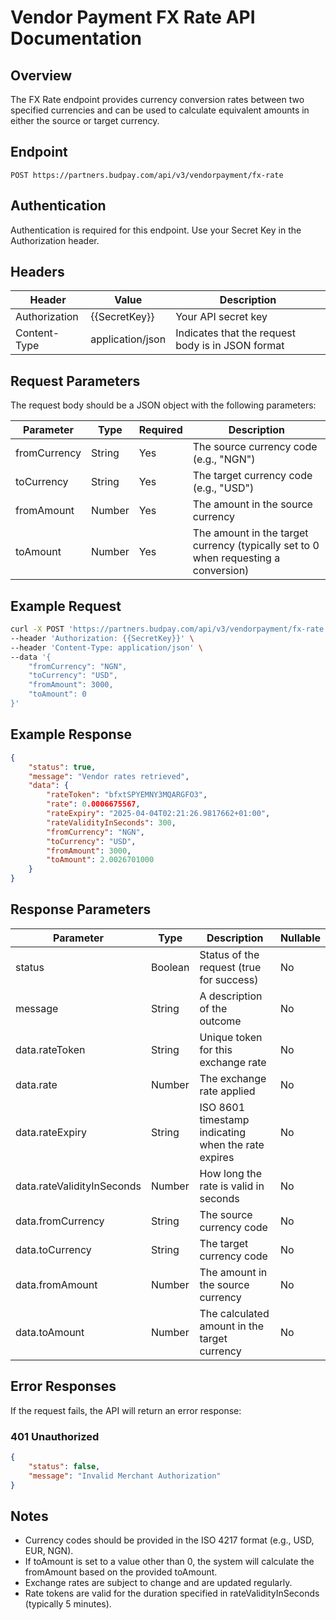 # Vendor Payment FX Rate API Documentation

## Overview
The FX Rate endpoint provides currency conversion rates between two specified currencies and can be used to calculate equivalent amounts in either the source or target currency.

## Endpoint
```
POST https://partners.budpay.com/api/v3/vendorpayment/fx-rate
```

## Authentication
Authentication is required for this endpoint. Use your Secret Key in the Authorization header.

## Headers
| Header | Value | Description |
|--------|-------|-------------|
| Authorization | {{SecretKey}} | Your API secret key |
| Content-Type | application/json | Indicates that the request body is in JSON format |

## Request Parameters
The request body should be a JSON object with the following parameters:

| Parameter | Type | Required | Description |
|-----------|------|----------|-------------|
| fromCurrency | String | Yes | The source currency code (e.g., "NGN") |
| toCurrency | String | Yes | The target currency code (e.g., "USD") |
| fromAmount | Number | Yes | The amount in the source currency |
| toAmount | Number | Yes | The amount in the target currency (typically set to 0 when requesting a conversion) |

## Example Request
```bash
curl -X POST 'https://partners.budpay.com/api/v3/vendorpayment/fx-rate' \
--header 'Authorization: {{SecretKey}}' \
--header 'Content-Type: application/json' \
--data '{
    "fromCurrency": "NGN",
    "toCurrency": "USD",
    "fromAmount": 3000,
    "toAmount": 0
}'
```

## Example Response
```json
{
    "status": true,
    "message": "Vendor rates retrieved",
    "data": {
        "rateToken": "bfxtSPYEMNY3MQARGFO3",
        "rate": 0.0006675567,
        "rateExpiry": "2025-04-04T02:21:26.9817662+01:00",
        "rateValidityInSeconds": 300,
        "fromCurrency": "NGN",
        "toCurrency": "USD",
        "fromAmount": 3000,
        "toAmount": 2.0026701000
    }
}
```

## Response Parameters
| Parameter | Type | Description | Nullable |
|-----------|------|-------------|----------|
| status | Boolean | Status of the request (true for success) | No |
| message | String | A description of the outcome | No |
| data.rateToken | String | Unique token for this exchange rate | No |
| data.rate | Number | The exchange rate applied | No |
| data.rateExpiry | String | ISO 8601 timestamp indicating when the rate expires | No |
| data.rateValidityInSeconds | Number | How long the rate is valid in seconds | No |
| data.fromCurrency | String | The source currency code | No |
| data.toCurrency | String | The target currency code | No |
| data.fromAmount | Number | The amount in the source currency | No |
| data.toAmount | Number | The calculated amount in the target currency | No |


## Error Responses
If the request fails, the API will return an error response:

### 401 Unauthorized
```json
{
    "status": false,
    "message": "Invalid Merchant Authorization"
}
```

## Notes
- Currency codes should be provided in the ISO 4217 format (e.g., USD, EUR, NGN).
- If toAmount is set to a value other than 0, the system will calculate the fromAmount based on the provided toAmount.
- Exchange rates are subject to change and are updated regularly.
- Rate tokens are valid for the duration specified in rateValidityInSeconds (typically 5 minutes).